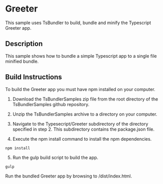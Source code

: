 ﻿# Greeter
This sample uses TsBundler to build, bundle and minify the Typescript Greeter app.

## Description
This sample shows how to bundle a simple Typescript app to a single file minified bundle.

## Build Instructions
To build the Greeter app you must have npm installed on your computer. 

1. Download the TsBundlerSamples zip file from the root directory of the TsBundlerSamples github repository.

2. Unzip the TsBundlerSamples archive to a directory on your computer.

3. Navigate to the Typesecript/Greeter subdirectory of the directory specified in step 2. This subdirectory contains the package.json file.

4. Execute the npm install command to install the npm dependencies.
```
npm install
```

5. Run the gulp build script to build the app.
```
gulp
```

Run the bundled Greeter app by browsing to <server>/dist/index.html.

